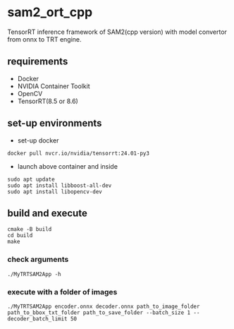 # sam2_ort_cpp
TensorRT inference framework of SAM2(cpp version) with model convertor from onnx to TRT engine.

## requirements
- Docker
- NVIDIA Container Toolkit
- OpenCV
- TensorRT(8.5 or 8.6)

## set-up environments
- set-up docker
```
docker pull nvcr.io/nvidia/tensorrt:24.01-py3
```

- launch above container and inside
```
sudo apt update
sudo apt install libboost-all-dev
sudo apt install libopencv-dev
```

## build and execute

```
cmake -B build
cd build
make
```

### check arguments
```
./MyTRTSAM2App -h
```

### execute with a folder of images
```
./MyTRTSAM2App encoder.onnx decoder.onnx path_to_image_folder path_to_bbox_txt_folder path_to_save_folder --batch_size 1 --decoder_batch_limit 50
```